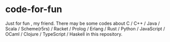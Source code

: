 # code-for-fun
Just for fun , my friend.
There may be some codes about C / C++ / Java / Scala / Scheme(r5rs) / Racket / Prolog / Erlang / Rust / Python / JavaScript / OCaml / Clojure / TypeScript / Haskell in this repository.
